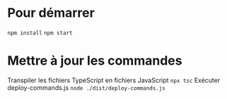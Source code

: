 # Pour démarrer

`npm install`
`npm start`
# Mettre à jour les commandes

Transpiler les fichiers TypeScript en fichiers JavaScript
`npx tsc`
Exécuter deploy-commands.js
`node ./dist/deploy-commands.js`